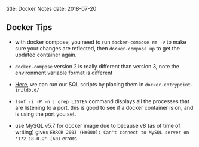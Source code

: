 title: Docker Notes
date: 2018-07-20

## Docker Tips
- with docker compose, you need to run `docker-compose rm -v` to make sure your changes are reflected, then `docker-compose up` to get the updated container again. 

- `docker-compose` version 2 is really different than version 3, note the environment variable format is different 

- [Here]((https://medium.com/@lvthillo/customize-your-mysql-database-in-docker-723ffd59d8fb)), we can run our SQL scripts by placing them in `docker-entrypoint-initdb.d/`

- `lsof -i -P -n | grep LISTEN` command displays all the processes that are listening to a port. this is good to see if a docker container is on, and is using the port you set. 

- use MySQL v5.7 for docker image due to because v8 (as of time of writing) gives
`ERROR 2003 (HY000): Can't connect to MySQL server on '172.18.0.2' (60)` errors